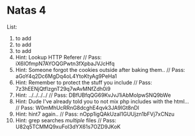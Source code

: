 # Natas 4

List:
1. to add
2. to add
3. to add
4. Hint: Lookup HTTP Referer // Pass: iX6IOfmpN7AYOQGPwtn3fXpbaJVJcHfq 
5. Hint: Someone forgot the cookies outside after baking them.. // Pass: aGoY4q2Dc6MgDq4oL4YtoKtyAg9PeHa1
6. Hint: Remember to protect the stuff you include // Pass: 7z3hEENjQtflzgnT29q7wAvMNfZdh0i9 
7. Hint: ../../../../ // Pass: DBfUBfqQG69KvJvJ1iAbMoIpwSNQ9bWe 
8. Hint: Dude I've already told you to not mix php includes with the html... // Pass: W0mMhUcRRnG8dcghE4qvk3JA9lGt8nDl
9. Hint: hint7 again.. // Pass: nOpp1igQAkUzaI1GUUjzn1bFVj7xCNzu
10. Hint: grep searches *multiple* files // Pass: U82q5TCMMQ9xuFoI3dYX61s7OZD9JKoK